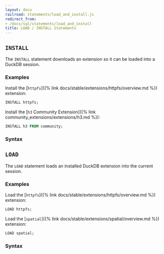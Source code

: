 ```yaml
---
layout: docu
railroad: statements/load_and_install.js
redirect_from:
- /docs/sql/statements/load_and_install
title: LOAD / INSTALL Statements
---
```


## `INSTALL`

The `INSTALL` statement downloads an extension so it can be loaded into a DuckDB session.

### Examples

Install the [`httpfs`]({% link docs/stable/extensions/httpfs/overview.md %}) extension:

```sql
INSTALL httpfs;
```

Install the [`h3` Community Extension]({% link community_extensions/extensions/h3.md %}):

```sql
INSTALL h3 FROM community;
```

### Syntax

<div id="rrdiagram2"></div>

## `LOAD`

The `LOAD` statement loads an installed DuckDB extension into the current session.

### Examples

Load the [`httpfs`]({% link docs/stable/extensions/httpfs/overview.md %}) extension:

```sql
LOAD httpfs;
```

Load the [`spatial`]({% link docs/stable/extensions/spatial/overview.md %}) extension:

```sql
LOAD spatial;
```

### Syntax

<div id="rrdiagram1"></div>